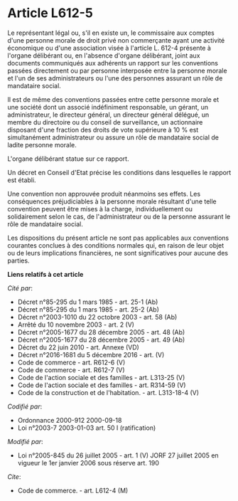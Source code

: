 # Article L612-5

Le représentant légal ou, s'il en existe un, le commissaire aux comptes d'une personne morale de droit privé non commerçante
ayant une activité économique ou d'une association visée à l'article L. 612-4 présente à l'organe délibérant ou, en l'absence
d'organe délibérant, joint aux documents communiqués aux adhérents un rapport sur les conventions passées directement ou par
personne interposée entre la personne morale et l'un de ses administrateurs ou l'une des personnes assurant un rôle de
mandataire social.

Il est de même des conventions passées entre cette personne morale et une société dont un associé indéfiniment responsable,
un gérant, un administrateur, le directeur général, un directeur général délégué, un membre du directoire ou du conseil de
surveillance, un actionnaire disposant d'une fraction des droits de vote supérieure à 10 % est simultanément administrateur
ou assure un rôle de mandataire social de ladite personne morale.

L'organe délibérant statue sur ce rapport.

Un décret en Conseil d'Etat précise les conditions dans lesquelles le rapport est établi.

Une convention non approuvée produit néanmoins ses effets. Les conséquences préjudiciables à la personne morale résultant
d'une telle convention peuvent être mises à la charge, individuellement ou solidairement selon le cas, de l'administrateur ou
de la personne assurant le rôle de mandataire social.

Les dispositions du présent article ne sont pas applicables aux conventions courantes conclues à des conditions normales qui,
en raison de leur objet ou de leurs implications financières, ne sont significatives pour aucune des parties.

**Liens relatifs à cet article**

_Cité par_:

  - Décret n°85-295 du 1 mars 1985 - art. 25-1 (Ab)
  - Décret n°85-295 du 1 mars 1985 - art. 25-2 (Ab)
  - Décret n°2003-1010 du 22 octobre 2003 - art. 58 (Ab)
  - Arrêté du 10 novembre 2003 - art. 2 (V)
  - Décret n°2005-1677 du 28 décembre 2005 - art. 48 (Ab)
  - Décret n°2005-1677 du 28 décembre 2005 - art. 49 (Ab)
  - Décret du 22 juin 2010 - art. Annexe (VD)
  - Décret n°2016-1681 du 5 décembre 2016 - art. (V)
  - Code de commerce - art. R612-6 (V)
  - Code de commerce - art. R612-7 (V)
  - Code de l'action sociale et des familles - art. L313-25 (V)
  - Code de l'action sociale et des familles - art. R314-59 (V)
  - Code de la construction et de l'habitation. - art. L313-18-4 (V)

_Codifié par_:

  - Ordonnance 2000-912 2000-09-18
  - Loi n°2003-7 2003-01-03 art. 50 I (ratification)

_Modifié par_:

  - Loi n°2005-845 du 26 juillet 2005 - art. 1 (V) JORF 27 juillet 2005 en vigueur le 1er janvier 2006 sous réserve art. 190

_Cite_:

  - Code de commerce. - art. L612-4 (M)

